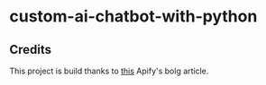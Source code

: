 # custom-ai-chatbot-with-python

## Credits

This project is build thanks to [this](https://blog.apify.com/how-to-ai-chatbot-python/) Apify's bolg article.
